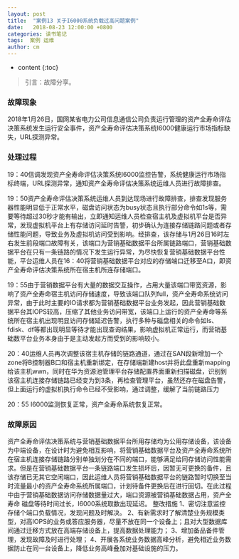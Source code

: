 ```yaml
---
layout: post
title:  "案例13 关于I6000系统负载过高问题案例"
date:   2018-08-23 12:00:00 +0800
categories: 读书笔记
tags:  案例 运维 
author: cm
---
```


* content
{:toc}





> 引言：故障分享。



### 故障现象
2018年1月26日，国网某省电力公司信息通信公司负责运行管理的资产全寿命评估决策系统发生运行安全事件，资产全寿命评估决策系统I6000健康运行市场指标缺失，URL探测异常。

### 处理过程
19：40信调发现资产全寿命评估决策系统I6000监控告警，系统健康运行市场指标终端，URL探测异常，通知资产全寿命评估决策系统运维人员进行故障排查。

19：50资产全寿命评估决策系统运维人员到达现场进行故障排查，排查发现服务器性能明显低于正常水平，磁盘访问状态为busy状态且执行部分命令如1s等，需要等待超过30秒才能有输出，立即通知运维人员检查宿主机及虚拟机平台是否异常，发现虚拟机平台上有存储访问延时告警，初步确认为连接存储链路问题或者存储性能问题，导致业务及虚拟机访问受到影响。经排查，该存储与1月26日16时左右发生前段端口故障有关，该端口为营销基础数据平台所属链路端口，营销基础数据平台在只有一条链路的情况下发生运行异常，为尽快恢复营销基础数据平台性能，平台运维人员在16：40将营销基础数据平台对应的存储端口迁移至A口，即资产全寿命评估决策系统所在宿主机所连存储端口。

19：55由于营销数据平台有大量的数据交互操作，占用大量该端口带宽资源，影响了资产全寿命宿主机访问存储速度，导致该端口队列full，资产全寿命系统访问异常，由于此时主要的IO请求都为营销基础数据平台业务发起，因此营销基础数据平台其IOPS较高，压缩了其他业务访问带宽，该端口上运行的资产全寿命等系统所在宿主机出现明显访问存储延迟告警，执行多种与磁盘相关的命令如ls、fdisk、df等都出现明显等待才能出现查询结果，影响虚拟机正常运行，而营销基础数平台业务本身由于是主动发起方而受到的影响较小。

20：40运维人员再次调整该宿主机存储的链路通道，通过在SAN段新增加一个zone将B控制器B口和宿主机重新绑定，在存储端新建host并将此盘重新mapping给该主机wwn，同时在华为资源池管理平台存储配置界面重新扫描磁盘，识别到该宿主机连接存储链路已经变为到3条，再检查管理平台，虽然还存在磁盘告警，但上面运行的虚拟机执行命令已经不受影响，通过调整，缓解了当前链路压力

20：55 I6000监测恢复正常，资产全寿命系统恢复正常。

### 故障原因
资产全寿命评估决策系统与营销基础数据平台所用存储均为公用存储设备，该设备为中端设备，在设计时为避免相互影响，将营销基础数据平台及资产全寿命系统所在宿主机连接存储链路分别单独划分在不同的端口，能够满足给同存储访问性能需求。但是在营销基础数据平台一条链路端口发生损坏后，因暂无可更换的备件，且该存储已无其它空闲端口，因此运维人员将营销基础数据平台的链路暂时切换至当时流量最小的资产全寿命系统所属端口，计划待备件更换后在进行回切。在此过程中由于营销基础数据访问存储数据量过大，端口资源被营销基础数据占用，资产全寿命 磁盘等待时间过长，I6000系统取数出现延迟。
整改措施
1、密切注意监控存储个端口负载情况，发现问题及时解决。
2、有新需求时了解清楚业务规模类型，对高IOPS的业务或答应服务器，尽量不放在同一个设备上；且对大型数据库间通过迁移方式放在高端存储设备上，提高数据处理能力；
3、增加备品备件管理，发现故障及时进行处理；
4、开展各系统业务数据高峰分析，避免相近业务数据防止在同一台设备上，降低业务高峰叠加对基础设施的压力。